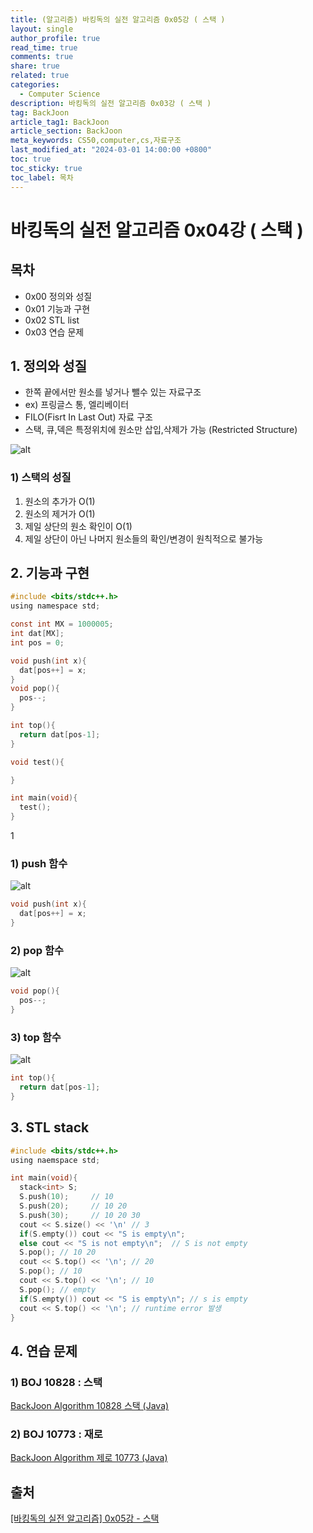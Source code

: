 ```yaml
---
title: (알고리즘) 바킹독의 실전 알고리즘 0x05강 ( 스택 )
layout: single
author_profile: true
read_time: true
comments: true
share: true
related: true
categories:
  - Computer Science
description: 바킹독의 실전 알고리즘 0x03강 ( 스택 )
tag: BackJoon
article_tag1: BackJoon
article_section: BackJoon
meta_keywords: CS50,computer,cs,자료구조
last_modified_at: "2024-03-01 14:00:00 +0800"
toc: true
toc_sticky: true
toc_label: 목차
---
```


# 바킹독의 실전 알고리즘 0x04강 ( 스택 )

## 목차

- 0x00 정의와 성질
- 0x01 기능과 구현
- 0x02 STL list
- 0x03 연습 문제

## 1. 정의와 성질

- 한쪽 끝에서만 원소를 넣거나 뺄수 있는 자료구조
- ex) 프링글스 통, 엘리베이터
- FILO(Fisrt In Last Out) 자료 구조
- 스택, 큐,덱은 특정위치에 원소만 삽입,삭제가 가능 (Restricted Structure)

![alt](/assets/images/post/ComputerStudy/1089.png)

### 1) 스택의 성질

1. 원소의 추가가 O(1)
2. 원소의 제거가 O(1)
3. 제일 상단의 원소 확인이 O(1)
4. 제일 상단이 아닌 나머지 원소들의 확인/변경이 원칙적으로 불가능

## 2. 기능과 구현

```c
#include <bits/stdc++.h>
using namespace std;

const int MX = 1000005;
int dat[MX];
int pos = 0;

void push(int x){
  dat[pos++] = x;
}
void pop(){
  pos--;
}

int top(){
  return dat[pos-1];
}

void test(){

}

int main(void){
  test();
}
```

1

### 1) push 함수

![alt](/assets/images/post/ComputerStudy/1090.png)

```c
void push(int x){
  dat[pos++] = x;
}
```

### 2) pop 함수

![alt](/assets/images/post/ComputerStudy/1091.png)

```c
void pop(){
  pos--;
}
```

### 3) top 함수

![alt](/assets/images/post/ComputerStudy/1092.png)

```c
int top(){
  return dat[pos-1];
}

```

## 3. STL stack

```c
#include <bits/stdc++.h>
using naemspace std;

int main(void){
  stack<int> S;
  S.push(10);     // 10
  S.push(20);     // 10 20
  S.push(30);     // 10 20 30
  cout << S.size() << '\n' // 3
  if(S.empty()) cout << "S is empty\n";
  else cout << "S is not empty\n";  // S is not empty
  S.pop(); // 10 20
  cout << S.top() << '\n'; // 20
  S.pop(); // 10
  cout << S.top() << '\n'; // 10
  S.pop(); // empty
  if(S.empty()) cout << "S is empty\n"; // s is empty
  cout << S.top() << '\n'; // runtime error 발생
}
```

## 4. 연습 문제

### 1) BOJ 10828 : 스택

<a href="https://nicednjsdud.github.io/algorithm/Algorithm-BackJoon-BackJoon_10828/">BackJoon Algorithm 10828 스택 (Java)<a>

### 2) BOJ 10773 : 재로

<a href="https://nicednjsdud.github.io/algorithm/Algorithm-BackJoon-BackJoon_10773/">BackJoon Algorithm 제로 10773 (Java)<a>

## 출처

<a href="https://www.youtube.com/watch?v=0DsyCXIN7Wg">[바킹독의 실전 알고리즘] 0x05강 - 스택</a>
